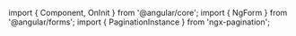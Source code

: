 import { Component, OnInit } from '@angular/core';
import { NgForm } from '@angular/forms';
import { PaginationInstance } from 'ngx-pagination';
